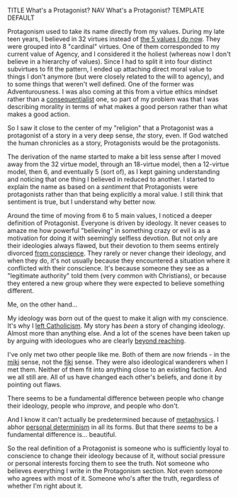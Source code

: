 TITLE What's a Protagonist?
NAV What's a Protagonist?
TEMPLATE DEFAULT

Protagonism used to take its name directly from my values. During my late teen years, I believed in 32 virtues instead of [the 5 values I do now](virtues). They were grouped into 8 "cardinal" virtues. One of them corresponded to my current value of Agency, and I considered it the holiest (whereas now I don't believe in a hierarchy of values). Since I had to split it into four distinct subvirtues to fit the pattern, I ended up attaching direct moral value to things I don't anymore (but were closely related to the will to agency), and to some things that weren't well defined. One of the former was Adventurousness. I was also coming at this from a virtue ethics mindset rather than a [consequentialist](consequentialism) one, so part of my problem was that I was describing morality in terms of what makes a good person rather than what makes a good action.

So I saw it close to the center of my "religion" that a Protagonist was a protagonist of a story in a very deep sense, *the* story, even. If God watched the human chronicles as a story, Protagonists would be the protagonists.

The derivation of the name started to make a bit less sense after I moved away from the 32 virtue model, through an 18-virtue model, then a 12-virtue model, then 6, and eventually 5 (sort of), as I kept gaining understanding and noticing that one thing I believed in reduced to another. I started to explain the name as based on a *sentiment* that Protagonists were protagonists rather than that being explicitly a moral value. I still think that sentiment is true, but I understand why better now.

Around the time of moving from 6 to 5 main values, I noticed a deeper definition of Protagonist. Everyone is driven by ideology. It never ceases to amaze me how powerful "believing" in something crazy or evil is as a motivation for doing it with seemingly selfless devotion. But not only are their ideologies always flawed, but their devotion to them seems entirely divorced [from conscience](conscience). They rarely or never change their ideology, and when they do, it's not usually because they encountered a situation where it conflicted with their conscience. It's because someone they see as a "legitimate authority" told them (very common with Christians), or because they entered a new group where they were expected to believe something different.

Me, on the other hand...

My ideology was *born* out of the quest to make it align with my conscience. It's why I [left Catholicism](/misc/apostasy). My story has *been* a story of changing ideology. Almost more than anything else. And a lot of the scenes have been taken up by arguing with ideologues who are clearly [beyond reaching](/argument/evasion).

I've only met two other people like me. Both of them are now friends - in the [<spem>miki</spem>](/spem/search?word=miki) sense, not the [<spem>fiki</spem>](/spem/search?word=fiki) sense. They were also ideological wanderers when I met them. Neither of them fit into anything close to an existing faction. And we all still are. All of us have changed each other's beliefs, and done it by pointing out flaws.

There seems to be a fundamental difference between people who change their ideology, people who *improve*, and people who don't.

And I know it can't actually be predetermined because of [metaphysics](metaphysics). I abhor [personal determinism](personal_determinism) in all its forms. But that there *seems* to be a fundamental difference is... beautiful.

So the real definition of a Protagonist is someone who is sufficiently loyal to conscience to change their ideology because of it, without social pressure or personal interests forcing them to see the truth. Not someone who believes everything I write in the Protagonism section. Not even someone who agrees with most of it. Someone who's after the truth, regardless of whether I'm right about it.

